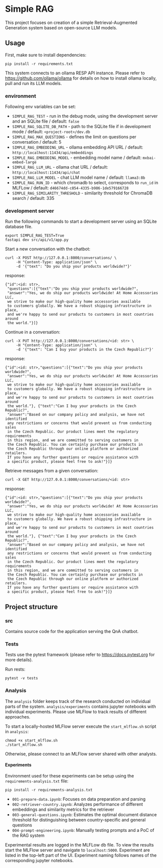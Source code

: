 # Simple RAG

This project focuses on creation of a simple Retrieval-Augmented Generation
system based on open-source LLM models.

## Usage

First, make sure to install dependencies:

```
pip install -r requirements.txt
```

This system connects to an ollama RESP API instance. Please refer
to https://github.com/ollama/ollama for details on how to install ollama
locally, pull and run its LLM models.

### environment

Following env variables can be set:

- `SIMPLE_RAG_TEST` - run in the debug mode, using the development server and an
  SQLite file / default: `false`
- `SIMPLE_RAG_SQLITE_DB_PATH` - path to the SQLite file if in development mode
  / default: `<project-root>/dev.db`
- `SIMPLE_RAG_MAX_QUESTIONS` - defines the limit on questions per conversation /
  default: 5
- `SIMPLE_RAG_EMBEDDING_URL` - ollama embedding API URL /
  default: `http://localhost:11434/api/embeddings`
- `SIMPLE_RAG_EMBEDDING_MODEL` - embedding model name /
  default: `mxbai-embed-large`
- `SIMPLE_RAG_LLM_URL` - ollama chat URL /
  default: `http://localhost:11434/api/chat`
- `SIMPLE_RAG_LLM_MODEL` - chat LLM model name / default: `llama3:8b`
- `SIMPLE_RAG_RUN_ID` - which chromadb to select, corresponds to `run_id` in
  MLFLow / default: `d46674dd-c854-4335-b986-1de579166728`
- `SIMPLE_RAG_SIMILARITY_THRESHOLD` - similarity threshold for ChromaDB search /
  default: 335

### development server

Run the following commands to start a development server using an SQLite
database file.

```
export SIMPLE_RAG_TEST=True
fastapi dev src/api/v1/app.py
```

Start a new conversation with the chatbot:

```
curl -X POST http://127.0.0.1:8000/conversations/ \
     -H "Content-Type: application/json" \
     -d '{"text": "Do you ship your products worldwide?"}'
```

response:

```
{"id":<id: str>,
 "questions":[{"text":"Do you ship your products worldwide?",
 "answer":"Yes, we do ship our products worldwide! At Home Accessories LLC, 
 we strive to make our high-quality home accessories available 
 to customers globally. We have a robust shipping infrastructure in place,
 and we're happy to send our products to customers in most countries around 
 the world."}]}
```

Continue in a conversation:

```
curl -X PUT http://127.0.0.1:8000/conversations/<id: str> \
     -H "Content-Type: application/json" \
     -d '{"text": "Can I buy your products in the Czech Republic?"}'
```

response:

```
{"id":<id: str>,"questions":[{"text":"Do you ship your products worldwide?",
 "answer":"Yes, we do ship our products worldwide! At Home Accessories LLC, 
 we strive to make our high-quality home accessories available 
 to customers globally. We have a robust shipping infrastructure in place, 
 and we're happy to send our products to customers in most countries around 
 the world."}, {"text":"Can I buy your products in the Czech Republic?",
 "answer":"Based on our company policy and analysis, we have not identified 
 any restrictions or concerns that would prevent us from conducting sales 
 in the Czech Republic. Our product lines meet the regulatory requirements 
 in this region, and we are committed to serving customers in 
 the Czech Republic. You can certainly purchase our products in 
 the Czech Republic through our online platform or authorized retailers. 
 If you have any further questions or require assistance with 
 a specific product, please feel free to ask!"}]}
```

Retrieve messages from a given conversation:

```
curl -X GET http://127.0.0.1:8000/conversations/<id: str>
```

response:

```
{"id":<id: str>,"questions":[{"text":"Do you ship your products worldwide?",
 "answer":"Yes, we do ship our products worldwide! At Home Accessories LLC, 
 we strive to make our high-quality home accessories available 
 to customers globally. We have a robust shipping infrastructure in place, 
 and we're happy to send our products to customers in most countries around 
 the world."}, {"text":"Can I buy your products in the Czech Republic?",
 "answer":"Based on our company policy and analysis, we have not identified 
 any restrictions or concerns that would prevent us from conducting sales 
 in the Czech Republic. Our product lines meet the regulatory requirements 
 in this region, and we are committed to serving customers in 
 the Czech Republic. You can certainly purchase our products in 
 the Czech Republic through our online platform or authorized retailers. 
 If you have any further questions or require assistance with 
 a specific product, please feel free to ask!"}]}
```

## Project structure

### src

Contains source code for the application serving the QnA chatbot.

### Tests

Tests use the pytest framework (please refer to https://docs.pytest.org for more
details).

Run rests:

```
pytest -v tests
```

### Analysis

The `analysis` folder keeps track of the research conducted on individual parts
of the system. `analysis/experiments` contains jupyter notebooks with
individual experiments. Please use MLFlow to track results of different
approaches.

To start a locally-hosted MLFlow server execute the `start_mlflow.sh` script
in `analysis`:

```
chmod +x start_mlflow.sh
./start_mlflow.sh
```

Otherwise, please connect to an MLFlow server shared with other analysts.

#### Experiments

Environment used for these experiments can be setup using
the `requirements-analysis.txt` file:

```
pip install -r requirements-analysis.txt
```

- `001-prepare-data.ipynb`: Focuses on data preparation and parsing
- `002-retriever-country.ipynb`: Analyzes performance of different embeddings
  and similarity metrics for the retriever
- `003-general-questions.ipynb`: Estimates the optimal document distance
  threshold for distinguishing between country-specific and general questions
- `004-prompt-engineering.ipynb`: Manually testing prompts and a PoC of the RAG
  system

Experimental results are logged in the MLFLow db file. To view the results start
the MLFlow server and navigate to `localhost:5000`. Experiment are listed in the
top-left part of the UI. Experiment naming follows names of the corresponding
jupyter notebooks.